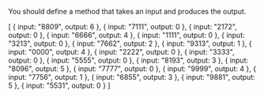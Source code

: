 You should define a method that takes an input and produces the output.

[
  { input: "8809", output: 6 },
  { input: "7111", output: 0 },
  { input: "2172", output: 0 },
  { input: "6666", output: 4 },
  { input: "1111", output: 0 },
  { input: "3213", output: 0 },
  { input: "7662", output: 2 },
  { input: "9313", output: 1 },
  { input: "0000", output: 4 },
  { input: "2222", output: 0 },
  { input: "3333", output: 0 },
  { input: "5555", output: 0 },
  { input: "8193", output: 3 },
  { input: "8096", output: 5 },
  { input: "7777", output: 0 },
  { input: "9999", output: 4 },
  { input: "7756", output: 1 },
  { input: "6855", output: 3 },
  { input: "9881", output: 5 },
  { input: "5531", output: 0 }
]
